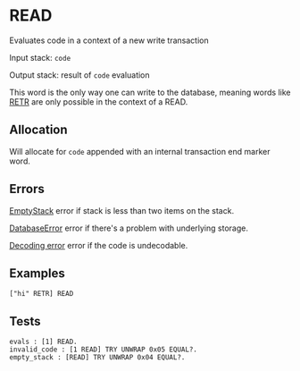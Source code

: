 # READ

Evaluates code in a context of a new write transaction

Input stack: `code`

Output stack: result of `code` evaluation

This word is the only way one can write to the database, meaning
words like [RETR](RETR.md) are only possible in the context of
a READ. 

## Allocation

Will allocate for `code` appended with an internal transaction end
marker word.

## Errors

[EmptyStack](./ERRORS/EmptyStack.md) error if stack is less than two items on the stack.

[DatabaseError](./ERRORS/DatabaseError.md) error if there's a problem with underlying storage.

[Decoding error](./ERRORS/DECODING.md) error if the code is undecodable.


## Examples

```
["hi" RETR] READ 
```
  
## Tests

```test
evals : [1] READ.
invalid_code : [1 READ] TRY UNWRAP 0x05 EQUAL?.
empty_stack : [READ] TRY UNWRAP 0x04 EQUAL?. 
```
